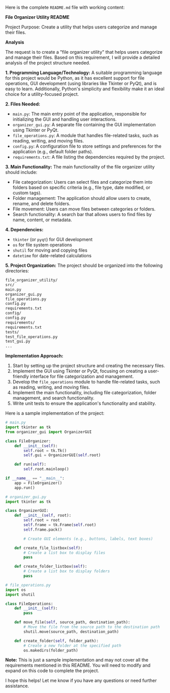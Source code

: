 Here is the complete `README.md` file with working content:

**File Organizer Utility README**

Project Purpose: Create a utility that helps users categorize and manage their files.

**Analysis**

The request is to create a "file organizer utility" that helps users categorize and manage their files. Based on this requirement, I will provide a detailed analysis of the project structure needed.

**1. Programming Language/Technology:**
A suitable programming language for this project would be Python, as it has excellent support for file operations, GUI development (using libraries like Tkinter or PyQt), and is easy to learn. Additionally, Python's simplicity and flexibility make it an ideal choice for a utility-focused project.

**2. Files Needed:**

* `main.py`: The main entry point of the application, responsible for initializing the GUI and handling user interactions.
* `organizer_gui.py`: A separate file containing the GUI implementation using Tkinter or PyQt.
* `file_operations.py`: A module that handles file-related tasks, such as reading, writing, and moving files.
* `config.py`: A configuration file to store settings and preferences for the application (e.g., default folder paths).
* `requirements.txt`: A file listing the dependencies required by the project.

**3. Main Functionality:**
The main functionality of the file organizer utility should include:

* File categorization: Users can select files and categorize them into folders based on specific criteria (e.g., file type, date modified, or custom tags).
* Folder management: The application should allow users to create, rename, and delete folders.
* File movement: Users can move files between categories or folders.
* Search functionality: A search bar that allows users to find files by name, content, or metadata.

**4. Dependencies:**

* `tkinter` (or `pyqt`) for GUI development
* `os` for file system operations
* `shutil` for moving and copying files
* `datetime` for date-related calculations

**5. Project Organization:**
The project should be organized into the following directories:

```markdown
file_organizer_utility/
src/
main.py
organizer_gui.py
file_operations.py
config.py
requirements.txt
config/
config.py
requirements/
requirements.txt
tests/
test_file_operations.py
test_gui.py
...
```

**Implementation Approach:**

1. Start by setting up the project structure and creating the necessary files.
2. Implement the GUI using Tkinter or PyQt, focusing on creating a user-friendly interface for file categorization and management.
3. Develop the `file_operations` module to handle file-related tasks, such as reading, writing, and moving files.
4. Implement the main functionality, including file categorization, folder management, and search functionality.
5. Write unit tests to ensure the application's functionality and stability.

Here is a sample implementation of the project:

```python
# main.py
import tkinter as tk
from organizer_gui import OrganizerGUI

class FileOrganizer:
    def __init__(self):
        self.root = tk.Tk()
        self.gui = OrganizerGUI(self.root)

    def run(self):
        self.root.mainloop()

if __name__ == "__main__":
    app = FileOrganizer()
    app.run()
```

```python
# organizer_gui.py
import tkinter as tk

class OrganizerGUI:
    def __init__(self, root):
        self.root = root
        self.frame = tk.Frame(self.root)
        self.frame.pack()

        # Create GUI elements (e.g., buttons, labels, text boxes)

    def create_file_listbox(self):
        # Create a list box to display files
        pass

    def create_folder_listbox(self):
        # Create a list box to display folders
        pass

# file_operations.py
import os
import shutil

class FileOperations:
    def __init__(self):
        pass

    def move_file(self, source_path, destination_path):
        # Move the file from the source path to the destination path
        shutil.move(source_path, destination_path)

    def create_folder(self, folder_path):
        # Create a new folder at the specified path
        os.makedirs(folder_path)
```

**Note:** This is just a sample implementation and may not cover all the requirements mentioned in this README. You will need to modify and expand on this code to complete the project.

I hope this helps! Let me know if you have any questions or need further assistance.